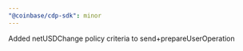 ```yaml
---
"@coinbase/cdp-sdk": minor
---
```


Added netUSDChange policy criteria to send+prepareUserOperation
